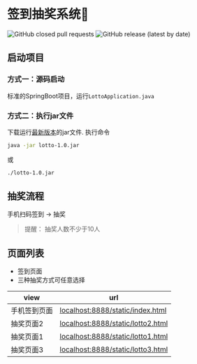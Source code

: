 # 签到抽奖系统:tada:
![GitHub closed pull requests](https://img.shields.io/github/issues-pr-closed/yangb92/lucky)
![GitHub release (latest by date)](https://img.shields.io/github/v/release/yangb92/lucky)

## 启动项目

### 方式一：源码启动
标准的SpringBoot项目，运行`LottoApplication.java`

### 方式二：执行jar文件
下载运行[最新版本](http://github.com/yangb92/lucky/releases)的jar文件.
执行命令
```sh
java -jar lotto-1.0.jar
```
或
```sh
./lotto-1.0.jar
```
## 抽奖流程

手机扫码签到 -> 抽奖

> 提醒： 抽奖人数不少于10人

## 页面列表

* 签到页面
* 三种抽奖方式可任意选择

|view|url|
|---|---|
|手机签到页面|<localhost:8888/static/index.html>|
|抽奖页面2|<localhost:8888/static/lotto2.html>|
|抽奖页面1|<localhost:8888/static/lotto1.html>|
|抽奖页面3|<localhost:8888/static/lotto3.html>|
